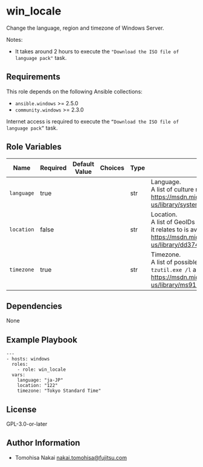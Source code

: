 win_locale
==========

Change the language, region and timezone of Windows Server.

Notes:
- It takes around 2 hours to execute the `"Download the ISO file of language pack"` task.

Requirements
------------

This role depends on the following Ansible collections:

- `ansible.windows` >= 2.5.0
- `community.windows` >= 2.3.0

Internet access is required to execute the `“Download the ISO file of language pack”` task.

Role Variables
--------------

| Name | Required | Default Value | Choices | Type | Description |
|------|----------|---------------|---------|------|-------------|
| `language` | true | | | str | Language. <br> A list of culture names to use is available from <https://msdn.microsoft.com/en-us/library/system.globalization.cultureinfo.aspx>. |
| `location` | false | | | str | Location. <br> A list of GeoIDs you can use and what location it relates to is available from <https://msdn.microsoft.com/en-us/library/dd374073.aspx>. |
| `timezone` | true | | | str | Timezone. <br> A list of possible timezones is available from `tzutil.exe /l` and from <https://msdn.microsoft.com/en-us/library/ms912391.aspx>. |

Dependencies
------------

None

Example Playbook
----------------

    ---
    - hosts: windows
      roles:
        - role: win_locale
      vars:
        language: "ja-JP"
        location: "122"
        timezone: "Tokyo Standard Time"

License
-------

GPL-3.0-or-later

Author Information
------------------

- Tomohisa Nakai <nakai.tomohisa@fujitsu.com>
